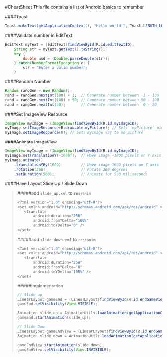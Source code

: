 #CheatSheet
This file contains a list of Android basics to remember

####Toast
```java
Toast.makeText(getApplicationContext(), "Hello world!", Toast.LENGTH_LONG).show();
```

####Validate number in EditText
```java
EditText myText = (EditText)findViewById(R.id.editTextID);
    String str = myText.getText().toString();
    try {
        double usd = (Double.parseDouble(str));
    } catch(NumberFormatException e) {
        str = "Enter a valid number";
    }
```

####Random Number
```java
Random randGen = new Random();
rand = randGen.nextInt(100) + 1;  // Generate number between  1 - 100
rand = randGen.nextInt(100) + 50; // Generate number between 50 - 100
rand = randGen.nextInt(50);       // Generate number between  0 - 50
```

####Set ImageView Resource
```java
ImageView myImage = (ImageView)findViewById(R.id.myImageID);
myImage.setImageResource(R.drawable.myPicture); // Sets `myPicture` picture to myImage var
myImage.setImageRecource(0); // Sets myImage var to no picture 
```

####Animate ImageView
```java
ImageView myImage = (ImageView)findViewById(R.id.myImageID);
myImage.setTranslationY(-1000f);  // Move image -1000 pixels on Y axis (off screen)
myImage.animate()
    .translationYBy(1000)         // Move image 1000 pixels on Y axis
    .rotation(360)                // Rotate 360 degrees
    .setDuration(500);            // Animate for 500 miliseconds
```

####Have Layout Slide Up / Slide Down
>#####add `slide_up.xml` to `res/anim`
>```java
><?xml version="1.0" encoding="utf-8"?>
><set xmlns:android="http://schemas.android.com/apk/res/android" >
>    <translate
>        android:duration="250"
>        android:fromYDelta="100%"
>        android:toYDelta="0" />
></set>
>```
>
>#####add `slide_down.xml` to `res/anim`
>```java
><?xml version="1.0" encoding="utf-8"?>
><set xmlns:android="http://schemas.android.com/apk/res/android" >
>    <translate
>        android:duration="250"
>        android:fromYDelta="0"
>        android:toYDelta="100%" />
></set>
>```
>
>#####Implementation
> ```java
>// Slide up
>LinearLayout gameEnd = (LinearLayout)findViewById(R.id.endGameView);
> gameEnd.setVisibility(View.VISIBLE);
>
>Animation slide_up = AnimationUtils.loadAnimation(getApplicationContext(), R.anim.slide_up);
>gameEnd.startAnimation(slide_up);
>
>// Slide Down
>LinearLayout gameEndView = (LinearLayout)findViewById(R.id.endGameView);
>Animation slide_down = AnimationUtils.loadAnimation(getApplicationContext(), R.anim.slide_down);
>
>gameEndView.startAnimation(slide_down);
>gameEndView.setVisibility(View.INVISIBLE);
>```
